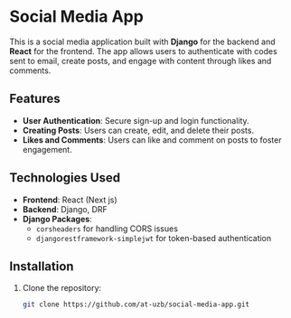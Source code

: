 # Social Media App

This is a social media application built with **Django** for the backend and **React** for the frontend. The app allows users to authenticate with codes sent to email, create posts, and engage with content through likes and comments.

## Features
- **User Authentication**: Secure sign-up and login functionality.
- **Creating Posts**: Users can create, edit, and delete their posts.
- **Likes and Comments**: Users can like and comment on posts to foster engagement.
  
## Technologies Used
- **Frontend**: React (Next js)
- **Backend**: Django, DRF
- **Django Packages**: 
  - `corsheaders` for handling CORS issues
  - `djangorestframework-simplejwt` for token-based authentication

## Installation
1. Clone the repository:
   ```bash
   git clone https://github.com/at-uzb/social-media-app.git

